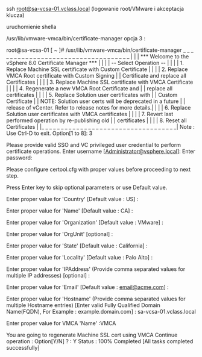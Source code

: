 ssh root@sa-vcsa-01.vclass.local
(logowanie root/VMware i akceptacja klucza)

uruchomienie shella

/usr/lib/vmware-vmca/bin/certificate-manager
opcja 3 :

root@sa-vcsa-01 [ ~ ]# /usr/lib/vmware-vmca/bin/certificate-manager
		 _ _ _ _ _ _ _ _ _ _ _ _ _ _ _ _ _ _ _ _ _ _ _ _ _ _ _ _ _ _ _ _ _ _ _ 
		|                                                                     |
		|      *** Welcome to the vSphere 8.0 Certificate Manager  ***        |
		|                                                                     |
		|                   -- Select Operation --                            |
		|                                                                     |
		|      1. Replace Machine SSL certificate with Custom Certificate     |
		|                                                                     |
		|      2. Replace VMCA Root certificate with Custom Signing           |
		|         Certificate and replace all Certificates                    |
		|                                                                     |
		|      3. Replace Machine SSL certificate with VMCA Certificate       |
		|                                                                     |
		|      4. Regenerate a new VMCA Root Certificate and                  |
		|         replace all certificates                                    |
		|                                                                     |
		|      5. Replace Solution user certificates with                     |
		|         Custom Certificate                                          |
		|         NOTE: Solution user certs will be deprecated in a future    |
		|         release of vCenter. Refer to release notes for more details.|
		|                                                                     |
		|      6. Replace Solution user certificates with VMCA certificates   |
		|                                                                     |
		|      7. Revert last performed operation by re-publishing old        |
		|         certificates                                                |
		|                                                                     |
		|      8. Reset all Certificates                                      |
		|_ _ _ _ _ _ _ _ _ _ _ _ _ _ _ _ _ _ _ _ _ _ _ _ _ _ _ _ _ _ _ _ _ _ _|
Note : Use Ctrl-D to exit.
Option[1 to 8]: 3

Please provide valid SSO and VC privileged user credential to perform certificate operations.
Enter username [Administrator@vsphere.local]:
Enter password:

Please configure certool.cfg with proper values before proceeding to next step.

Press Enter key to skip optional parameters or use Default value.

Enter proper value for 'Country' [Default value : US] : 

Enter proper value for 'Name' [Default value : CA] : 

Enter proper value for 'Organization' [Default value : VMware] : 

Enter proper value for 'OrgUnit' [optional] : 

Enter proper value for 'State' [Default value : California] : 

Enter proper value for 'Locality' [Default value : Palo Alto] : 

Enter proper value for 'IPAddress' (Provide comma separated values for multiple IP addresses) [optional] : 

Enter proper value for 'Email' [Default value : email@acme.com] : 

Enter proper value for 'Hostname' (Provide comma separated values for multiple Hostname entries) [Enter valid Fully Qualified Domain Name(FQDN), For Example : example.domain.com] : sa-vcsa-01.vclass.local

Enter proper value for VMCA 'Name' :VMCA      

You are going to regenerate Machine SSL cert using VMCA
Continue operation : Option[Y/N] ? : Y
Status : 100% Completed [All tasks completed successfully]             
